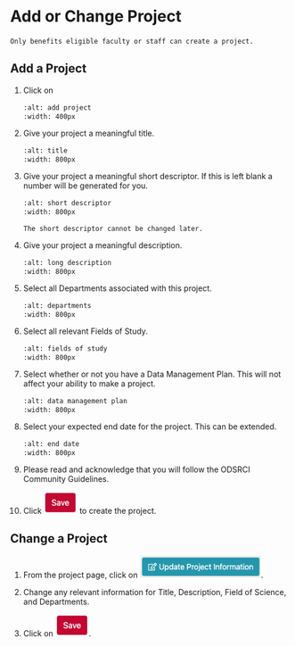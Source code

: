# Add or Change Project

```{note}
Only benefits eligible faculty or staff can create a project.
```

## Add a Project

1. Click on

    ```{image} ../images/CF/add_change_project/add_project.png
    :alt: add project
    :width: 400px
    ```

2. Give your project a meaningful title.

    ```{image} ../images/CF/add_change_project/title.png
    :alt: title
    :width: 800px
    ```

3. Give your project a meaningful short descriptor. If this is left blank a number will be generated for you.

    ```{image} ../images/CF/add_change_project/short_desc.png
    :alt: short descriptor
    :width: 800px
    ```

    ```{warning}
    The short descriptor cannot be changed later.
    ```

4. Give your project a meaningful description.

    ```{image} ../images/CF/add_change_project/description.png
    :alt: long description
    :width: 800px
    ```

5. Select all Departments associated with this project.

    ```{image} ../images/CF/add_change_project/departments.png
    :alt: departments
    :width: 800px
    ```

6. Select all relevant Fields of Study.

    ```{image} 
    :alt: fields of study
    :width: 800px
    ```

7. Select whether or not you have a Data Management Plan. This will not affect your ability to make a project.

    ```{image} ../images/CF/add_change_project/dmp.png
    :alt: data management plan
    :width: 800px
    ```

8. Select your expected end date for the project. This can be extended.

    ```{image} ../images/CF/add_change_project/end_date.png
    :alt: end date
    :width: 800px
    ```

9. Please read and acknowledge that you will follow the ODSRCI Community Guidelines.

10. Click <img src="../images/CF/add_change_project/save.png" alt="Save" height="40"> to create the project.

## Change a Project

1. From the project page, click on <img src="../images/CF/add_change_project/update_project.png" alt="update project information" height="40">.

2. Change any relevant information for Title, Description, Field of Science, and Departments.

3. Click on <img src="../images/CF/add_change_project/save.png" alt="save" height="40">.